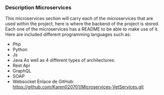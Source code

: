 ### Description Microservices

This microservices section will carry each of the microservices that are used within the project, here is where the backend of the project is stored.
Each one of the microservices has a README to be able to make use of it.
Here are included different programming languages such as:
- Php
- Python
- Js
- Java
As well as 4 different types of architectures:
- Rest Api
- GraphQL
- SOAP
- Websocket
Enlace de GitHub:
https://github.com/Karen020701/Microservices-VetServices.git
